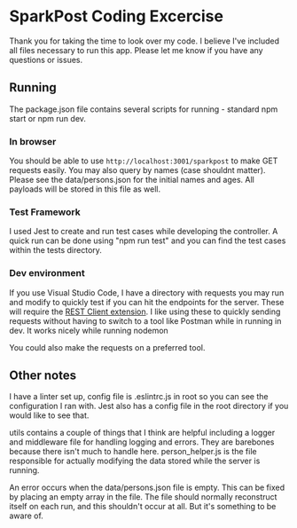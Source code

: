 # SparkPost Coding Excercise

Thank you for taking the time to look over my code. I believe I've included all files necessary to run this app. Please let me know if you have any questions or issues.

## Running
The package.json file contains several scripts for running - standard npm start or npm run dev.

### In browser
You should be able to use `http://localhost:3001/sparkpost` to make GET requests easily. You may also query by names (case shouldnt matter). Please see the data/persons.json for the initial names and ages. All payloads will be stored in this file as well.

### Test Framework
I used Jest to create and run test cases while developing the controller. A quick run can be done using "npm run test" and you can find the test cases within the tests directory.

### Dev environment
If you use Visual Studio Code, I have a directory with requests you may run and modify to quickly test if you can hit the endpoints for the server. These will require the [REST Client extension](https://marketplace.visualstudio.com/items?itemName=humao.rest-client). I like using these to quickly sending requests without having to switch to a tool like Postman while in running in dev. It works nicely while running nodemon

You could also make the requests on a preferred tool.

## Other notes
I have a linter set up, config file is .eslintrc.js in root so you can see the configuration I ran with. Jest also has a config file in the root directory if you would like to see that.

utils contains a couple of things that I think are helpful including a logger and middleware file for handling logging and errors. They are barebones because there isn't much to handle here. person_helper.js is the file responsible for actually modifying the data stored while the server is running.

An error occurs when the data/persons.json file is empty. This can be fixed by placing an empty array in the file. The file should normally reconstruct itself on each run, and this shouldn't occur at all. But it's something to be aware of.
